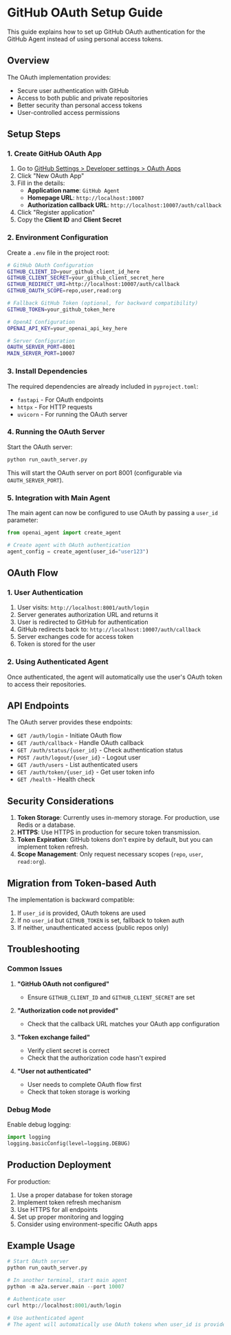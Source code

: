 # GitHub OAuth Setup Guide

This guide explains how to set up GitHub OAuth authentication for the GitHub Agent instead of using personal access tokens.

## Overview

The OAuth implementation provides:
- Secure user authentication with GitHub
- Access to both public and private repositories
- Better security than personal access tokens
- User-controlled access permissions

## Setup Steps

### 1. Create GitHub OAuth App

1. Go to [GitHub Settings > Developer settings > OAuth Apps](https://github.com/settings/applications/new)
2. Click "New OAuth App"
3. Fill in the details:
   - **Application name**: `GitHub Agent`
   - **Homepage URL**: `http://localhost:10007`
   - **Authorization callback URL**: `http://localhost:10007/auth/callback`
4. Click "Register application"
5. Copy the **Client ID** and **Client Secret**

### 2. Environment Configuration

Create a `.env` file in the project root:

```bash
# GitHub OAuth Configuration
GITHUB_CLIENT_ID=your_github_client_id_here
GITHUB_CLIENT_SECRET=your_github_client_secret_here
GITHUB_REDIRECT_URI=http://localhost:10007/auth/callback
GITHUB_OAUTH_SCOPE=repo,user,read:org

# Fallback GitHub Token (optional, for backward compatibility)
GITHUB_TOKEN=your_github_token_here

# OpenAI Configuration
OPENAI_API_KEY=your_openai_api_key_here

# Server Configuration
OAUTH_SERVER_PORT=8001
MAIN_SERVER_PORT=10007
```

### 3. Install Dependencies

The required dependencies are already included in `pyproject.toml`:
- `fastapi` - For OAuth endpoints
- `httpx` - For HTTP requests
- `uvicorn` - For running the OAuth server

### 4. Running the OAuth Server

Start the OAuth server:

```bash
python run_oauth_server.py
```

This will start the OAuth server on port 8001 (configurable via `OAUTH_SERVER_PORT`).

### 5. Integration with Main Agent

The main agent can now be configured to use OAuth by passing a `user_id` parameter:

```python
from openai_agent import create_agent

# Create agent with OAuth authentication
agent_config = create_agent(user_id="user123")
```

## OAuth Flow

### 1. User Authentication

1. User visits: `http://localhost:8001/auth/login`
2. Server generates authorization URL and returns it
3. User is redirected to GitHub for authentication
4. GitHub redirects back to: `http://localhost:10007/auth/callback`
5. Server exchanges code for access token
6. Token is stored for the user

### 2. Using Authenticated Agent

Once authenticated, the agent will automatically use the user's OAuth token to access their repositories.

## API Endpoints

The OAuth server provides these endpoints:

- `GET /auth/login` - Initiate OAuth flow
- `GET /auth/callback` - Handle OAuth callback
- `GET /auth/status/{user_id}` - Check authentication status
- `POST /auth/logout/{user_id}` - Logout user
- `GET /auth/users` - List authenticated users
- `GET /auth/token/{user_id}` - Get user token info
- `GET /health` - Health check

## Security Considerations

1. **Token Storage**: Currently uses in-memory storage. For production, use Redis or a database.
2. **HTTPS**: Use HTTPS in production for secure token transmission.
3. **Token Expiration**: GitHub tokens don't expire by default, but you can implement token refresh.
4. **Scope Management**: Only request necessary scopes (`repo`, `user`, `read:org`).

## Migration from Token-based Auth

The implementation is backward compatible:

1. If `user_id` is provided, OAuth tokens are used
2. If no `user_id` but `GITHUB_TOKEN` is set, fallback to token auth
3. If neither, unauthenticated access (public repos only)

## Troubleshooting

### Common Issues

1. **"GitHub OAuth not configured"**
   - Ensure `GITHUB_CLIENT_ID` and `GITHUB_CLIENT_SECRET` are set

2. **"Authorization code not provided"**
   - Check that the callback URL matches your OAuth app configuration

3. **"Token exchange failed"**
   - Verify client secret is correct
   - Check that the authorization code hasn't expired

4. **"User not authenticated"**
   - User needs to complete OAuth flow first
   - Check that token storage is working

### Debug Mode

Enable debug logging:

```python
import logging
logging.basicConfig(level=logging.DEBUG)
```

## Production Deployment

For production:

1. Use a proper database for token storage
2. Implement token refresh mechanism
3. Use HTTPS for all endpoints
4. Set up proper monitoring and logging
5. Consider using environment-specific OAuth apps

## Example Usage

```python
# Start OAuth server
python run_oauth_server.py

# In another terminal, start main agent
python -m a2a.server.main --port 10007

# Authenticate user
curl http://localhost:8001/auth/login

# Use authenticated agent
# The agent will automatically use OAuth tokens when user_id is provided
```
